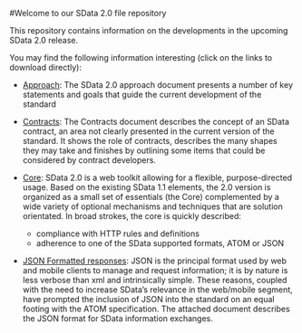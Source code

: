 #Welcome to our SData 2.0 file repository

This repository contains information on the developments in the upcoming SData 2.0 release. 

You may find the following information interesting (click on the links to download directly):

* [Approach](https://github.com/Sage/SData-2.0/blob/master/SData%202.0%20approach%20-%20v%20101.pdf?raw=true): The SData 2.0 approach document presents a number of key statements and goals that guide the current development of the standard

* [Contracts](https://github.com/Sage/SData-2.0/blob/master/SData%202.0%20-%20contracts%20v%20101.pdf?raw=true): The Contracts document describes the concept of an SData contract, an area not clearly presented in the current version of the standard. It shows the role of contracts, describes the many shapes they may take and finishes by outlining some items that could be considered by contract developers.

* [Core](https://github.com/Sage/SData-2.0/blob/master/SData%202.0%20Core%20-%20v%20101.pdf?raw=true): SData 2.0 is a web toolkit allowing for a flexible, purpose-directed usage. Based on the existing SData 1.1 elements, the 2.0 version is organized as a small set of essentials (the Core) complemented by a wide variety of optional mechanisms and techniques that are solution orientated. In broad strokes, the core is quickly described:
    * compliance with HTTP rules and definitions 
    * adherence to one of the SData supported formats, ATOM or JSON


* [JSON Formatted responses](https://github.com/Sage/SData-2.0/blob/master/JSON%20formatted%20SData%20responses%20-%20v101.pdf?raw=true): JSON is the principal format used by web and mobile clients to manage and request information; it is by nature is less verbose than xml and intrinsically simple. These reasons, coupled with the need to increase SData’s relevance in the web/mobile segment, have prompted the inclusion of JSON into the standard on an equal footing with the ATOM specification.
The attached document describes the JSON format for SData information exchanges.

